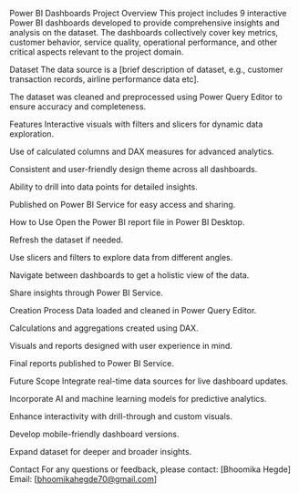 Power BI Dashboards Project
Overview
This project includes 9 interactive Power BI dashboards developed to provide comprehensive insights and analysis on the dataset. The dashboards collectively cover key metrics, customer behavior, service quality, operational performance, and other critical aspects relevant to the project domain.

Dataset
The data source is a [brief description of dataset, e.g., customer transaction records, airline performance data etc].

The dataset was cleaned and preprocessed using Power Query Editor to ensure accuracy and completeness.

Features
Interactive visuals with filters and slicers for dynamic data exploration.

Use of calculated columns and DAX measures for advanced analytics.

Consistent and user-friendly design theme across all dashboards.

Ability to drill into data points for detailed insights.

Published on Power BI Service for easy access and sharing.

How to Use
Open the Power BI report file in Power BI Desktop.

Refresh the dataset if needed.

Use slicers and filters to explore data from different angles.

Navigate between dashboards to get a holistic view of the data.

Share insights through Power BI Service.

Creation Process
Data loaded and cleaned in Power Query Editor.

Calculations and aggregations created using DAX.

Visuals and reports designed with user experience in mind.

Final reports published to Power BI Service.

Future Scope
Integrate real-time data sources for live dashboard updates.

Incorporate AI and machine learning models for predictive analytics.

Enhance interactivity with drill-through and custom visuals.

Develop mobile-friendly dashboard versions.

Expand dataset for deeper and broader insights.

Contact
For any questions or feedback, please contact:
[Bhoomika Hegde]
Email: [bhoomikahegde70@gmail.com]
